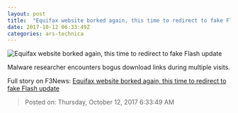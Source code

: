 ```yaml
---
layout: post
title:  "Equifax website borked again, this time to redirect to fake Flash update"
date: 2017-10-12 06:33:49Z
categories: ars-technica
---
```


![Equifax website borked again, this time to redirect to fake Flash update](https://cdn.arstechnica.net/wp-content/uploads/2017/10/flash-download2-760x380.jpg)

Malware researcher encounters bogus download links during multiple visits.


Full story on F3News: [Equifax website borked again, this time to redirect to fake Flash update](http://www.f3nws.com/n/rn4CvF)

> Posted on: Thursday, October 12, 2017 6:33:49 AM
